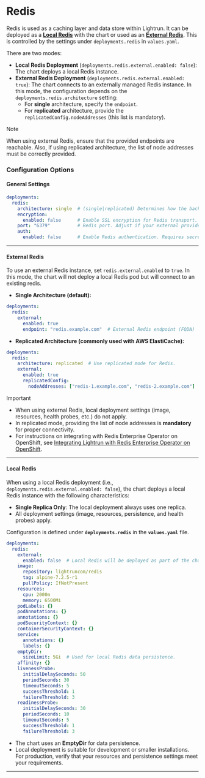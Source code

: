 # Redis

Redis is used as a caching layer and data store within Lightrun. It can be deployed as a [**Local Redis**](#local-redis) with the chart or used as an [**External Redis**](#external-redis). This is controlled by the settings under `deployments.redis` in `values.yaml`.

There are two modes:

- **Local Redis Deployment** (`deployments.redis.external.enabled: false`): The chart deploys a local Redis instance.
- **External Redis Deployment** (`deployments.redis.external.enabled: true`): The chart connects to an externally managed Redis instance. In this mode, the configuration depends on the `deployments.redis.architecture` setting:
    - For **single** architecture, specify the `endpoint`.
    - For **replicated** architecture, provide the `replicatedConfig.nodeAddresses` (this list is mandatory).

> [!NOTE]
>  When using external Redis, ensure that the provided endpoints are reachable. Also, if using replicated architecture, the list of node addresses must be correctly provided.


### Configuration Options

#### General Settings
```yaml
deployments:
  redis:
    architecture: single  # (single|replicated) Determines how the backend treats Redis.
    encryption:
      enabled: false      # Enable SSL encryption for Redis transport.
    port: "6379"          # Redis port. Adjust if your external provider requires a different port (e.g., Azure Cache for Redis uses 6380).
    auth:
      enabled: false      # Enable Redis authentication. Requires secrets.redis.password to be set.
```
---
#### External Redis

To use an external Redis instance, set `redis.external.enabled` to `true`. In this mode, the chart will not deploy a local Redis pod but will connect to an existing redis.

- **Single Architecture (default):**
```yaml
deployments:
  redis:
    external:
      enabled: true
      endpoint: "redis.example.com"  # External Redis endpoint (FQDN)
```
* **Replicated Architecture (commonly used with AWS ElastiCache):**
```yaml
deployments:
  redis:
    architecture: replicated  # Use replicated mode for Redis.
    external:
      enabled: true
      replicatedConfig:
        nodeAddresses: ["redis-1.example.com", "redis-2.example.com"]  # List of FQDNs for reachable Redis nodes (mandatory for replicated mode)
```

> [!IMPORTANT] 
> - When using external Redis, local deployment settings (image, resources, health probes, etc.) do not apply.
> - In replicated mode, providing the list of node addresses is **mandatory** for proper connectivity.
> - For instructions on integrating with Redis Enterprise Operator on OpenShift, see [Integrating Lightrun with Redis Enterprise Operator on OpenShift](../advanced/redis-enterprise-operator-integration.md).
---
#### Local Redis

When using a local Redis deployment (i.e., `deployments.redis.external.enabled: false`), the chart deploys a local Redis instance with the following characteristics:

- **Single Replica Only**: The local deployment always uses one replica.
- All deployment settings (image, resources, persistence, and health probes) apply.

Configuration is defined under **`deployments.redis`** in the **`values.yaml`** file.
```yaml
deployments:
  redis:
    external:
      enabled: false  # Local Redis will be deployed as part of the chart.
    image:
      repository: lightruncom/redis
      tag: alpine-7.2.5-r1
      pullPolicy: IfNotPresent
    resources:
      cpu: 2000m
      memory: 6500Mi
    podLabels: {}
    podAnnotations: {}
    annotations: {}
    podSecurityContext: {}
    containerSecurityContext: {}
    service:
      annotations: {}
      labels: {}
    emptyDir:
      sizeLimit: 5Gi  # Used for local Redis data persistence.
    affinity: {}
    livenessProbe:
      initialDelaySeconds: 50
      periodSeconds: 30
      timeoutSeconds: 5
      successThreshold: 1
      failureThreshold: 3
    readinessProbe:
      initialDelaySeconds: 30
      periodSeconds: 10
      timeoutSeconds: 5
      successThreshold: 1
      failureThreshold: 3
```
- The chart uses an **EmptyDir** for data persistence.
- Local deployment is suitable for development or smaller installations. For production, verify that your resources and persistence settings meet your requirements.
---

